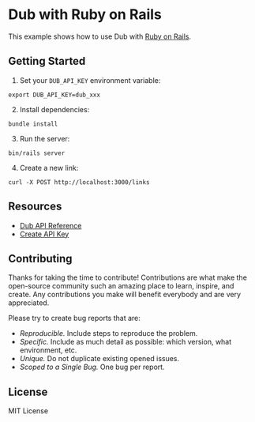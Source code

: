 # Dub with Ruby on Rails

This example shows how to use Dub with [Ruby on Rails](https://rubyonrails.org/).

## Getting Started

1. Set your `DUB_API_KEY` environment variable:

```shell
export DUB_API_KEY=dub_xxx
```

2. Install dependencies:

```shell
bundle install
```

3. Run the server:

```shell
bin/rails server 
```

4. Create a new link:

```shell
curl -X POST http://localhost:3000/links
```

## Resources

- [Dub API Reference](https://dub.co/docs/api-reference)
- [Create API Key](https://dub.co/docs/api-reference/tokens)

## Contributing

Thanks for taking the time to contribute! Contributions are what make the open-source community such an amazing place to learn, inspire, and create. Any contributions you make will benefit everybody and are very appreciated.

Please try to create bug reports that are:

- _Reproducible._ Include steps to reproduce the problem.
- _Specific._ Include as much detail as possible: which version, what environment, etc.
- _Unique._ Do not duplicate existing opened issues.
- _Scoped to a Single Bug._ One bug per report.

## License

MIT License